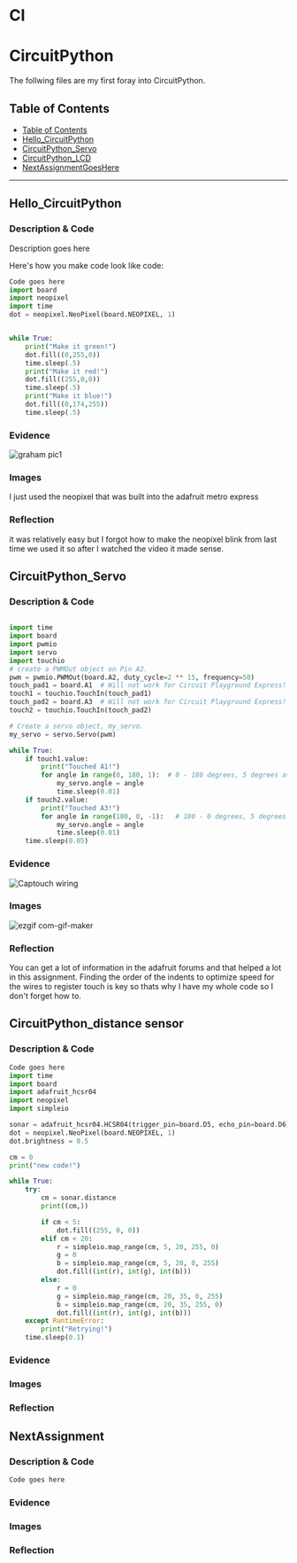 # CI
# CircuitPython
 The follwing files are my first foray into CircuitPython.
## Table of Contents
* [Table of Contents](#TableOfContents)
* [Hello_CircuitPython](#Hello_CircuitPython)
* [CircuitPython_Servo](#CircuitPython_Servo)
* [CircuitPython_LCD](#CircuitPython_LCD)
* [NextAssignmentGoesHere](#NextAssignment)
---

## Hello_CircuitPython

### Description & Code
Description goes here

Here's how you make code look like code:

```python
Code goes here
import board
import neopixel
import time
dot = neopixel.NeoPixel(board.NEOPIXEL, 1)


while True:
    print("Make it green!")
    dot.fill((0,255,0))
    time.sleep(.5)
    print("Make it red!")
    dot.fill((255,0,0))
    time.sleep(.5)
    print("Make it blue!")
    dot.fill((0,174,255))
    time.sleep(.5)
```


### Evidence
![graham pic1](https://i.ytimg.com/vi/X_TXoVbq9oo/maxresdefault.jpg)
### Images
I just used the neopixel that was built into the adafruit metro express
### Reflection
it was relatively easy but I forgot how to make the neopixel blink from last time we used it so after I watched the video it made sense.




## CircuitPython_Servo

### Description & Code

```python

import time
import board
import pwmio
import servo
import touchio
# create a PWMOut object on Pin A2.
pwm = pwmio.PWMOut(board.A2, duty_cycle=2 ** 15, frequency=50)
touch_pad1 = board.A1  # Will not work for Circuit Playground Express!
touch1 = touchio.TouchIn(touch_pad1)
touch_pad2 = board.A3  # Will not work for Circuit Playground Express!
touch2 = touchio.TouchIn(touch_pad2)

# Create a servo object, my_servo.
my_servo = servo.Servo(pwm)

while True:
    if touch1.value:
        print("Touched A1!")
        for angle in range(0, 180, 1):  # 0 - 180 degrees, 5 degrees at a time.
            my_servo.angle = angle
            time.sleep(0.01)
    if touch2.value:
        print("Touched A3!")
        for angle in range(180, 0, -1):   # 180 - 0 degrees, 5 degrees at a time.
            my_servo.angle = angle
            time.sleep(0.01)
    time.sleep(0.05)

```

### Evidence
![Captouch wiring](https://user-images.githubusercontent.com/71406930/133624920-48544cc9-975f-4714-98aa-9c8a3528aef3.png)

### Images
![ezgif com-gif-maker](https://user-images.githubusercontent.com/71406930/133623520-758b1186-d83c-476a-808e-5f681fed7ae7.gif)

### Reflection
You can get a lot of information in the adafruit forums and that helped a lot in this assignment. Finding the order of the indents to optimize speed for the wires to register touch is key so thats why I have my whole code so I don't forget how to.



## CircuitPython_distance sensor

### Description & Code

```python
Code goes here
import time
import board
import adafruit_hcsr04
import neopixel
import simpleio

sonar = adafruit_hcsr04.HCSR04(trigger_pin=board.D5, echo_pin=board.D6)
dot = neopixel.NeoPixel(board.NEOPIXEL, 1)
dot.brightness = 0.5

cm = 0
print("new code!")

while True:
    try:
        cm = sonar.distance
        print((cm,))

        if cm < 5:
            dot.fill((255, 0, 0))
        elif cm < 20:
            r = simpleio.map_range(cm, 5, 20, 255, 0)
            g = 0
            b = simpleio.map_range(cm, 5, 20, 0, 255)
            dot.fill((int(r), int(g), int(b)))
        else:
            r = 0
            g = simpleio.map_range(cm, 20, 35, 0, 255)
            b = simpleio.map_range(cm, 20, 35, 255, 0)
            dot.fill((int(r), int(g), int(b)))
    except RuntimeError:
        print("Retrying!")
    time.sleep(0.1)

```

### Evidence

### Images

### Reflection





## NextAssignment

### Description & Code

```python
Code goes here

```

### Evidence

### Images

### Reflection
